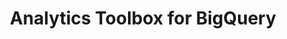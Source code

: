 ---
title: Analytics Toolbox for BigQuery
description: "Unlock Spatial Analytics in BigQuery"
icon: "/img/icons/bigquery-analytics-toolbox.png"
type: examples
category: example
layout: categories/list
---